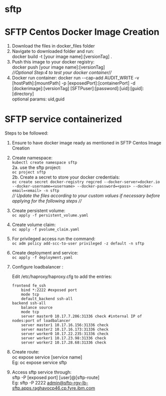# sftp
# SFTP Centos Docker Image Creation  

1. Download the files in docker_files folder
2. Navigate to downloaded folder and run:  
    docker build -t [your image name]:[versionTag] .
3. Push this image to your docker registry:  
    docker push [your image name]:[versionTag]  
*//Optional Step:4 to test your docker container//*  
4. Docker run container:
    docker run --cap-add AUDIT_WRITE -v [hostPath]:[mountPath] -p [exposedPort]:[containerPort] -d [dockerimage]:[versionTag] [SFTPuser]:[password]:[uid]:[guid]:[directory]  
    optional params: uid,guid

# SFTP service containerized
Steps to be followed:  
1. Ensure to have docker image ready as mentioned in SFTP Centos Image Creation
2. Create namespace:  
    `kubectl create namespace sftp `  
2a. use the sftp project:  
        `oc project sftp`     
2b. Create a secret to store your docker credentials:  
        `oc create secret docker-registry regcred --docker-server=docker.io --docker-username=<username> --docker-password=<pass> --docker-email=<email> -n sftp`  
*// Update the files according to your custom values if necessary before applying for the following steps //*  


3. Create persistent volume:  
    `oc apply -f persistent_volume.yaml` 
4. Create volume claim:  
    `oc apply -f pvolume_claim.yaml`
5. For privileged access run the command:  
    `oc adm policy add-scc-to-user privileged -z default -n sftp`  


6. Create deployment and service:  
      `oc apply -f deployment.yaml`

7. Configure loadbalancer :

    Edit /etc/haproxy/haproxy.cfg to add the entries:

    ```
    frontend fe_ssh
        bind *:2222 #exposed port
        mode tcp
        default_backend ssh-all
    backend ssh-all
        balance source
        mode tcp
        server master0 10.17.7.206:31336 check #internal IP of nodes:port of loadbalancer 
        server master1 10.17.16.156:31336 check
        server master2 10.17.16.173:31336 check
        server worker0 10.17.22.235:31336 check
        server worker1 10.17.23.98:31336 check
        server worker2 10.17.28.68:31336 check
   ```


8. Create route:  
    oc expose service [service name]  
    Eg: oc expose service sftp
9. Access sftp service through:  
    sftp -P [exposed port] [user]@[sftp-route]   
    Eg: sftp -P 2222 admin@sftp-rgv-lb-sftp.apps.raghavocp46.cp.fyre.ibm.com
